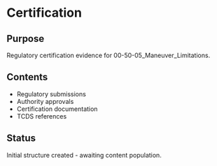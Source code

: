 # Certification

## Purpose
Regulatory certification evidence for 00-50-05_Maneuver_Limitations.

## Contents
- Regulatory submissions
- Authority approvals
- Certification documentation
- TCDS references

## Status
Initial structure created - awaiting content population.
